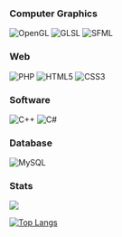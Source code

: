 ### Computer Graphics
![OpenGL](https://img.shields.io/badge/OpenGL-%23FFFFFF.svg?style=for-the-badge&logo=opengl)
![GLSL](https://img.shields.io/badge/-GLSL-blue?style=for-the-badge)
![SFML](https://img.shields.io/badge/-SFML-white?style=for-the-badge&logo=sfml)

### Web
![PHP](https://img.shields.io/badge/php-%23777BB4.svg?style=for-the-badge&logo=php&logoColor=white)
![HTML5](https://img.shields.io/badge/html5-%23E34F26.svg?style=for-the-badge&logo=html5&logoColor=white)
![CSS3](https://img.shields.io/badge/css3-%231572B6.svg?style=for-the-badge&logo=css3&logoColor=white)

### Software
![C++](https://img.shields.io/badge/c++-%2300599C.svg?style=for-the-badge&logo=c%2B%2B&logoColor=white)
![C#](https://img.shields.io/badge/c%23-%23239120.svg?style=for-the-badge&logo=c-sharp&logoColor=white)

### Database
![MySQL](https://img.shields.io/badge/mysql-%2300f.svg?style=for-the-badge&logo=mysql&logoColor=white)

### Stats
![](https://komarev.com/ghpvc/?username=KendySong&label=Profile+Views&style=for-the-badge)

[![Top Langs](https://github-readme-stats.vercel.app/api/top-langs/?username=KendySong&langs_count=8)](https://github.com/anuraghazra/github-readme-stats)
